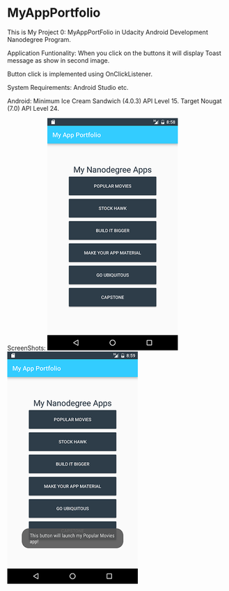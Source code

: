 # MyAppPortfolio

This is My Project 0: MyAppPortFolio in Udacity Android Development Nanodegree Program.

Application Funtionality: When you click on the buttons it will display Toast message as show in second image.

Button click is implemented using OnClickListener.

System Requirements: Android Studio etc.

Android: Minimum Ice Cream Sandwich (4.0.3) API Level 15.
         Target Nougat (7.0) API Level 24.

ScreenShots:
![alt tag](https://raw.githubusercontent.com/mallelapr/MyAppPortfolio/master/screenshots/MyAppPortFolio_1.png)
![alt tag](https://raw.githubusercontent.com/mallelapr/MyAppPortfolio/master/screenshots/MyAppPortFolio_2.png)



